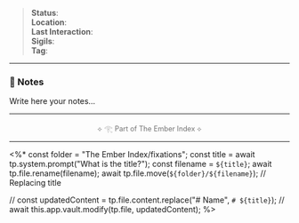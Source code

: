 
> **Status**:  
> **Location**:  
> **Last Interaction**:  
> **Sigils**:  
> **Tag**:  

---

### 📝 Notes

Write here your notes…

---

<div style="text-align:center; font-size: 0.9em; opacity: 0.6;">
  ⟡ 𓂀 Part of The Ember Index ⟡
</div>

<hr>


<%*
  const folder = "The Ember Index/fixations";
  const title = await tp.system.prompt("What is the title?");
  const filename = `${title}`;
  await tp.file.rename(filename);
  await tp.file.move(`${folder}/${filename}`);
  // Replacing title
  
//  const updatedContent = tp.file.content.replace("# Name", `# ${title}`);
//  await this.app.vault.modify(tp.file, updatedContent);
%>